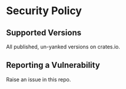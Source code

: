 # Security Policy

## Supported Versions

All published, un-yanked versions on crates.io.

## Reporting a Vulnerability

Raise an issue in this repo.
